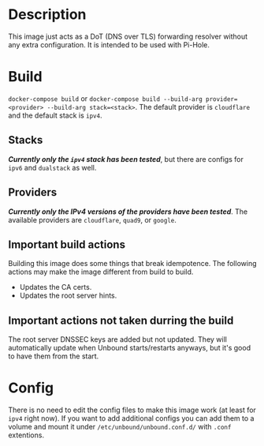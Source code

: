 # Description
This image just acts as a DoT (DNS over TLS) forwarding resolver without any extra configuration. It is intended to be used with Pi-Hole.

# Build
`docker-compose build` or `docker-compose build --build-arg provider=<provider> --build-arg stack=<stack>`. The default provider is `cloudflare` and the default stack is `ipv4`.

## Stacks
***Currently only the `ipv4` stack has been tested***, but there are configs for `ipv6` and `dualstack` as well.

## Providers
***Currently only the IPv4 versions of the providers have been tested***. The available providers are `cloudflare`, `quad9`, or `google`.

## Important build actions
Building this image does some things that break idempotence. The following actions may make the image different from build to build.
* Updates the CA certs.
* Updates the root server hints.

## Important actions not taken durring the build
The root server DNSSEC keys are added but not updated. They will automatically update when Unbound starts/restarts anyways, but it's good to have them from the start.

# Config
There is no need to edit the config files to make this image work (at least for `ipv4` right now). If you want to add additional configs you can add them to a volume and mount it under `/etc/unbound/unbound.conf.d/` with `.conf` extentions.
